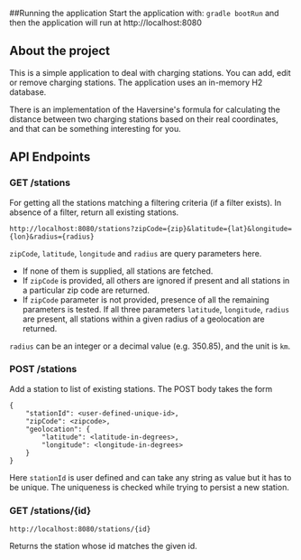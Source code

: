 ##Running the application
Start the application with: `gradle bootRun`
and then the application will run at http://localhost:8080

## About the project
This is a simple application to deal with charging stations.
You can add, edit or remove charging stations.
The application uses an in-memory H2 database.

There is an implementation of the Haversine's formula for calculating the distance between two charging stations based on their real coordinates, and that can be something interesting for you.

## API Endpoints

### GET /stations
For getting all the stations matching a filtering criteria (if a filter exists). In absence of a filter, return all existing stations.

`http://localhost:8080/stations?zipCode={zip}&latitude={lat}&longitude={lon}&radius={radius}`

`zipCode`, `latitude`, `longitude` and `radius` are query parameters here. 

- If none of them is supplied, all stations are fetched.
- If `zipCode` is provided, all others are ignored if present and all stations in a particular zip code are returned.
- If `zipCode` parameter is not provided, presence of all the remaining parameters is tested. If all three parameters
`latitude`, `longitude`, `radius` are present, all stations within a given radius of a geolocation are returned.

`radius` can be an integer or a decimal value (e.g. 350.85), and the unit is `km`.
### POST /stations
Add a station to list of existing stations.
The POST body takes the form

    {
        "stationId": <user-defined-unique-id>,
        "zipCode": <zipcode>,
        "geolocation": {
            "latitude": <latitude-in-degrees>,
            "longitude": <longitude-in-degrees>
        }
    }

Here `stationId` is user defined and can take any string as value but it has to be unique. The uniqueness is checked while trying to persist a new station.

### GET /stations/{id}

`http://localhost:8080/stations/{id}`

Returns the station whose id matches the given id.